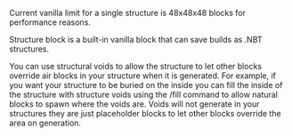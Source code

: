 Current vanilla limit for a single structure is 48x48x48 blocks for performance reasons.

Structure block is a built-in vanilla block that can save builds as .NBT structures.

You can use structural voids to allow the structure to let other blocks override air blocks in your structure
when it is generated. For example, if you want your structure to be buried on the inside you can fill the
inside of the structure with structure voids using the /fill command to allow natural blocks to
spawn where the voids are. Voids will not generate in your structures they are just placeholder blocks to let other
blocks override the area on generation.
